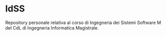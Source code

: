 # IdSS
Repository personale relativa al corso di Ingegneria dei Sistemi Software M del CdL di Ingegneria Informatica Magistrale.

